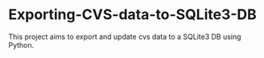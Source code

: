# Exporting-CVS-data-to-SQLite3-DB
This project aims to export and update cvs data to a SQLite3 DB using Python. 
